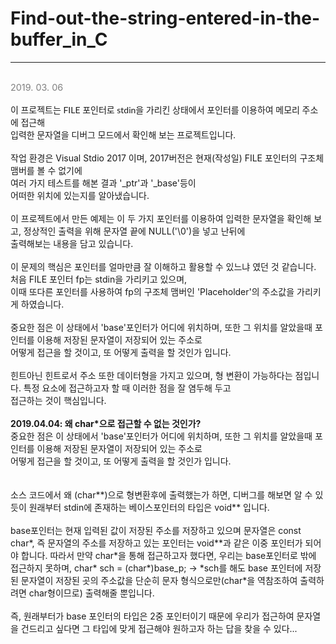 ﻿# Find-out-the-string-entered-in-the-buffer_in_C<br>
<hr>
<br>
<font style = "font-size: 0.9rem; color: gray;">2019. 03. 06</font>
<br>
<br>
<font style = "font-family: 'Lato',sans-serif;">이 프로젝트는 FILE 포인터로 stdin을 가리킨 상태에서 포인터를 이용하여 메모리 주소에 접근해<br>
입력한 문자열을 디버그 모드에서 확인해 보는 프로젝트입니다.</font><br>
<br>
작업 환경은 Visual Stdio 2017 이며, 2017버전은 현재(작성일) FILE 포인터의 구조체 맴버를 볼 수 없기에<br>
여러 가지 테스트를 해본 결과 '_ptr'과 '_base'등이 <br>
어떠한 위치에 있는지를 알아냈습니다.<br>
<br>
이 프로젝트에서 만든 예제는 이 두 가지 포인터를 이용하여 입력한 문자열을 확인해 보고, 정상적인 출력을 위해 문자열 끝에 NULL('\0')을 넣고 난뒤에 <br>
출력해보는 내용을 담고 있습니다.<br>
<br>
이 문제의 핵심은 포인터를 얼마만큼 잘 이해하고 활용할 수 있느냐 였던 것 같습니다. 처음 FILE 포인터 fp는 stdin을 가리키고 있으며,<br>
이때 또다른 포인터를 사용하여 fp의 구조체 맴버인 'Placeholder'의 주소값을 가리키게 하였습니다.<br>
<br>
중요한 점은 이 상태에서 'base'포인터가 어디에 위치하며, 또한 그 위치를 알았을때 포인터를 이용해 저장된 문자열이 저장되어 있는 주소로<br>
어떻게 접근을 할 것이고, 또 어떻게 출력을 할 것인가 입니다.<br>
<br>
힌트아닌 힌트로서 주소 또한 데이터형을 가지고 있으며, 형 변환이 가능하다는 점입니다. 특정 요소에 접근하고자 할 때 이러한 점을 잘 염두해 두고<br>
접근하는 것이 핵심입니다.<br>


<br>
<b>2019.04.04: 왜 char*으로 접근할 수 없는 것인가?</b>
<br>
중요한 점은 이 상태에서 'base'포인터가 어디에 위치하며, 또한 그 위치를 알았을때 포인터를 이용해 저장된 문자열이 저장되어 있는 주소로<br>
어떻게 접근을 할 것이고, 또 어떻게 출력을 할 것인가 입니다.<br>
<br>
<br>
소스 코드에서 왜 (char**)으로 형변환후에 출력했는가 하면, 디버그를 해보면 알 수 있듯이 원래부터 stdin에 존재하는 베이스포인터의 타입은 void** 입니다.<br><br>
base포인터는 현재 입력된 값이 저장된 주소를 저장하고 있으며
문자열은 const char*, 즉 문자열의 주소를 저장하고 있는 포인터는 void**과 같은 이중 포인터가 되어야 합니다. 따라서 만약 char*을 통해 접근하고자 했다면, 우리는 base포인터로 밖에 접근하지 못하며, char* sch = (char*)base_p; -> *sch를 해도 base 포인터에 저장된 문자열이 저장된 곳의 주소값을 단순히 문자 형식으로만(char*을 역참조하여 출력하려면 char형이므로) 출력해줄 뿐입니다.
<br><br>
즉, 원래부터가 base 포인터의 타입은 2중 포인터이기 때문에 우리가 접근하여 문자열을 건드리고 싶다면 그 타입에 맞게 접근해야 원하고자 하는 답을 찾을 수 있다...<br>
<br>
<br>
